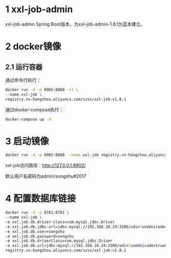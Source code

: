 # 1 xxl-job-admin
xxl-job-admin Spring Boot版本，为xxl-job-admin-1.8.1为蓝本建立。

# 2 docker镜像


## 2.1 运行容器
通过命令行执行：
```bash
docker run -d -p 8902:8080 -it \
--name xxl-job \
registry.cn-hangzhou.aliyuncs.com/szss/xxl-job:v1.8.1
```

通过docker-compose执行：
```bash
docker-compose up -d
```


# 3 启动镜像
```bash
docker run -d -p 8902:8080 --name xxl-job registry.cn-hangzhou.aliyuncs.com/szss/xxl-job:v1.8.1
```

xxl-job访问路径：http://127.0.0.1:8902/

默认用户名密码为admin/songshu#2017

# 4 配置数据库链接
```bash
docker run -d -p 8761:8761 \
--name xxl-job \
-e xxl.job.db.driver-class=com.mysql.jdbc.Driver
-e xxl.job.db.jdbc-url=jdbc:mysql://192.168.10.24:3306/odin?useUnicode=true&characterEncoding=UTF-8&useSSL=true
-e xxl.job.db.user=songshu
-e xxl.job.db.password=songshu
-e xxl.job.db.driverClass=com.mysql.jdbc.Driver
-e xxl.job.db.url=jdbc:mysql://192.168.10.24:3306/odin?useUnicode=true&characterEncoding=UTF-8
registry.cn-hangzhou.aliyuncs.com/szss/xxl-job:v1.8.1
```



